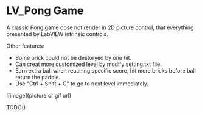 # LV_Pong Game

A classic Pong game dose not render in 2D picture control, that everything presented by LabVIEW intrinsic controls.

Other features:
* Some brick could not be destoryed by one hit.
* Can creat more customized level by modify setting.txt file.
* Earn extra ball when reaching specific score, 
  hit more bricks before ball return the paddle.
* Use "Ctrl + Shift + C" to go to next level immediately.

![image](picture or gif url)

TODO()

